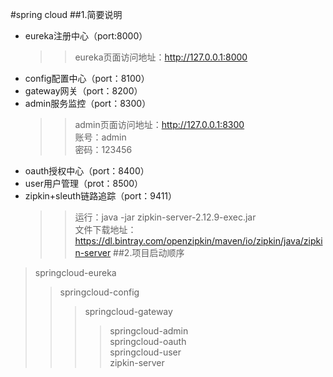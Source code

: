 #spring cloud
##1.简要说明
- eureka注册中心（port:8000）
  >>eureka页面访问地址：http://127.0.0.1:8000
- config配置中心（port：8100）
- gateway网关（port：8200）
- admin服务监控（port：8300）
  >>admin页面访问地址：http://127.0.0.1:8300<br/>
  >>账号：admin<br/>
  >>密码：123456
- oauth授权中心（port：8400）
- user用户管理（prot：8500）
- zipkin+sleuth链路追踪（port：9411）
  >>运行：java -jar zipkin-server-2.12.9-exec.jar<br/>
  >>文件下载地址：https://dl.bintray.com/openzipkin/maven/io/zipkin/java/zipkin-server
##2.项目启动顺序
>springcloud-eureka
>>springcloud-config
>>>springcloud-gateway
>>>>springcloud-admin<br/>
>>>>springcloud-oauth<br/>
>>>>springcloud-user<br/>
>>>>zipkin-server
  